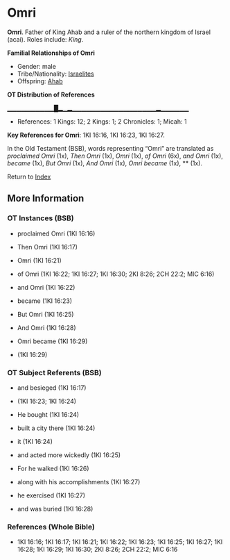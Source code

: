 # Omri
**Omri**. 
Father of King Ahab and a ruler of the northern kingdom of Israel (acai). 
Roles include: 
_King_. 




**Familial Relationships of Omri**


* Gender: male
* Tribe/Nationality: [Israelites](../../../groups/md/acai/Israel.md)
* Offspring: [Ahab](Ahab.md)


**OT Distribution of References**

▁▁▁▁▁▁▁▁▁▁█▂▁▂▁▁▁▁▁▁▁▁▁▁▁▁▁▁▁▁▁▁▂▁▁▁▁▁▁
* References: 1 Kings: 12; 2 Kings: 1; 2 Chronicles: 1; Micah: 1



**Key References for Omri**: 
1KI 16:16, 1KI 16:23, 1KI 16:27. 


In the Old Testament (BSB), words representing “Omri” are translated as 
*proclaimed Omri* (1x), *Then Omri* (1x), *Omri* (1x), *of Omri* (6x), *and Omri* (1x), *became* (1x), *But Omri* (1x), *And Omri* (1x), *Omri became* (1x), ** (1x). 




Return to [Index](00-Index.md)

## More Information

### OT Instances (BSB)

* proclaimed Omri (1KI 16:16)

* Then Omri (1KI 16:17)

* Omri (1KI 16:21)

* of Omri (1KI 16:22; 1KI 16:27; 1KI 16:30; 2KI 8:26; 2CH 22:2; MIC 6:16)

* and Omri (1KI 16:22)

* became (1KI 16:23)

* But Omri (1KI 16:25)

* And Omri (1KI 16:28)

* Omri became (1KI 16:29)

*  (1KI 16:29)



### OT Subject Referents (BSB)

* and besieged (1KI 16:17)

*  (1KI 16:23; 1KI 16:24)

* He bought (1KI 16:24)

* built a city there (1KI 16:24)

* it (1KI 16:24)

* and acted more wickedly (1KI 16:25)

* For he walked (1KI 16:26)

* along with his accomplishments (1KI 16:27)

* he exercised (1KI 16:27)

* and was buried (1KI 16:28)



### References (Whole Bible)

* 1KI 16:16; 1KI 16:17; 1KI 16:21; 1KI 16:22; 1KI 16:23; 1KI 16:25; 1KI 16:27; 1KI 16:28; 1KI 16:29; 1KI 16:30; 2KI 8:26; 2CH 22:2; MIC 6:16



